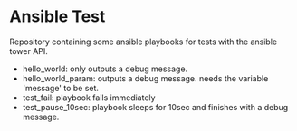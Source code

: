 # Ansible Test

Repository containing some ansible playbooks for tests with the ansible tower API.

- hello_world:
only outputs a debug message.
- hello_world_param:
outputs a debug message. needs the variable 'message' to be set.
- test_fail:
playbook fails immediately
- test_pause_10sec:
playbook sleeps for 10sec and finishes with a debug message.
